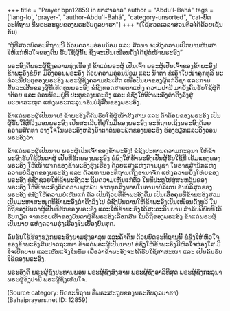 +++
title = "Prayer bpn12859 in ພາສາລາວ"
author = "Abdu'l-Bahá"
tags = ['lang-lo', 'prayer-', "author-Abdu'l-Bahá", "category-unsorted", "cat-ບົດອະທິຖານ ທີ່ພຣະສະຖູບຂອງພຣະອັບດຸລບາຮາ"]
+++
*(ໃຊ້ສວດເວລາສ່ວນຕົວໄດ້ດ້ວຍເຊັ່ນກັນ)

“ຜູ້ທີ່ສວດບົດອະທິຖານນີ້ ດ້ວຍຄວາມອ່ອນນ້ອມ ແລະ ສັດທາ ຈະຍັງຄວາມເບີກບານຫັນສາ ໃຫ້ແກ່ຫົວໃຈຂອງຄົນ ຮັບໃຊ້ຜູ້ນັ້ນ  ຊຶ່ງຈະເປັນເໝືອນດັ່ງໄດ້ຢູ່ຕໍ່ໜ້າພຣະອົງ”
 


ພຣະອົງຄືພຣະຜູ້ຊົງຄວາມຮຸ່ງເຮືອງ! ຂ້າແດ່ພຣະຜູ້ ເປັນເຈົ້າ ພຣະຜູ້ເປັນເຈົ້າຂອງຂ້າພະອົງ! ຂ້າພະອົງຂໍຍົກ ມືວິງວອນພຣະອົງ  ດ້ວຍຄວາມອ່ອນນ້ອມ  ແລະ  ນໍ້າຕາ ຂໍເອົາໃບໜ້າຄຸກທຸລີ  ນະທໍລະນີປະຕູຂອງພຣະອົງ  ພຣະຜູ້ຊົງຄວາມປະເສີດ ເໜືອປັນຍາຂອງຜູ້ແກ່ວິຊາ ແລະການສັນລະເສີນຂອງຜູ້ທີ່ເທີດທູນພຣະອົງ ຂໍຊົງທອດສາຍຕາແຫ່ງ ຄວາມປານີ ມາຍັງຄົນຮັບໃຊ້ຜູ້ຕໍ້າຕ້ອຍ ແລະ ອ່ອນນ້ອມຢູ່ທີ່ ປະຕູຂອງພຣະອົງ ແລະ ຂໍຊົງໃຫ້ຂ້າພະອົງດໍາດິ່ງລົງສູ່ມະຫາສະໝຸດ  ແຫ່ງພຣະກະລຸນາອັນບໍ່ຮູ້ສີ້ນຂອງພຣະອົງ.

ຂ້າແດ່ພຣະຜູ້ເປັນນາຍ!  ຂ້າພະອົງຄືຄົນຮັບໃຊ້ຜູ້ໜ້າສົງສານ ແລະ ຕໍ້າຕ້ອຍຂອງພຣະອົງ  ເປັນຜູ້ຮັບໃຊ້ທີ່ວິງວອນພຣະອົງ  ເປັນສະເລີຍທີ່ຢູ່ໃນມືຂອງພຣະອົງ  ອະທິຖານເຖິງພຣະອົງດ້ວຍຄວາມສັດທາ  ວາງໃຈໃນພຣະອົງຫລັ່ງນໍ້າຕາຕໍ່ພຣະພັກຂອງພຣະອົງ  ຮ້ອງຮຽກແລະວິງວອນພຣະອົງວ່າ:

ຂ້າແດ່ພຣະຜູ້ເປັນນາຍ ພຣະຜູ້ເປັນເຈົ້າຂອງຂ້າພະອົງ! ຂໍຊົງປະທານຄວາມກະລຸນາ ໃຫ້ຂ້າພະອົງຮັບໃຊ້ບັນດາຜູ້ ເປັນທີ່ຮັກຂອງພຣະອົງ ຂໍຊົງໃຫ້ຂ້າພະອົງເປັນຜູ້ຮັບໃຊ້ທີ່ ເຂັ້ມແຂງຂອງພຣະອົງ ໃຫ້ໜ້າຜາກຂອງຂ້າພະອົງຮຸ່ງເຮືອງ ດ້ວຍແສງແຫ່ງການບູຊາ  ໃນຣາຊສໍານັກແຫ່ງຄວາມບໍລິສຸດຂອງພຣະອົງ ແລະ ດ້ວຍການອະທິຖານເຖິງອານາຈັກ ແຫ່ງຄວາມຍິ່ງໃຫ່ຍຂອງພຣະອົງ ຂໍຊົງຊ່ວຍໃຫ້ຂ້າພະອົງລະ ຖີ້ມຄວາມເຫັນແກ່ຕົວ ໃນທີ່ປະຕູໄປສູ່ສະຫວັນຂອງພຣະອົງ ໃຫ້ຂ້າພະອົງຕັດຄວາມຜູກພັນ   ຈາກທຸກສິ່ງພາຍໃນອານາບໍລິເວນ ອັນບໍລິສຸດຂອງພຣະອົງ  ຂໍຊົງໃຫ້ຄວາມບໍ່ເຫັນແກ່ ຕົວ  ເປັນຖ້ວຍທີ່ຂ້າພະອົງດື່ມ  ເປັນເສື້ອຄຸມທີ່ຂ້າພະອົງສວມ  ເປັນມະຫາສະໝຸດທີ່ຂ້າພະອົງດໍາດິ່ງລົງໄປ  ຂໍຊົງບັນດານໃຫ້ຂ້າພະອົງເປັນເໝືອນດັ່ງທຸລີ   ໃນວິຖີຂອງບັນດາຜູ້ເປັນທີ່ຮັກຂອງພຣະອົງ  ແລະໃຫ້ຂ້າພະອົງໄດ້ສະລະວິນຍານ ສໍາລັບພິພົບທີ່ໄດ້ຮັບກຽດ  ຈາກຮອຍເທົ້າຂອງບັນດາຜູ້ທີ່ພຣະອົງເລືອກສັນ  ໃນວິຖີຂອງພຣະອົງ  ຂ້າແດ່ພຣະຜູ້
ເປັນນາຍ ແຫ່ງຄວາມຮຸ່ງເຮືອງໃນເບື້ອງບົນສຸດ.

ຄົນຮັບໃຊ້ຮ້ອງຮຽກພຣະອົງຍາມຮຸ່ງອາລຸນ ແລະຄໍ້າຄືນ ດ້ວຍບົດອະທິຖານນີ້  ຂໍຊົງໃຫ້ຫົວໃຈຂອງຂ້າພະອົງສົມປາດຖະໜາ  ຂ້າແດ່ພຣະຜູ້ເປັນນາຍ! ຂໍຊົງໃຫ້ຂ້າພະອົງມີຫົວໃຈຜ່ອງໃສ  ມີໃຈເບີກບານ ແລະເຫັນແຈ້ງໃນທັມ  ເພື່ອວ່າຂ້າພະອົງຈະໄດ້ຮັບໃຊ້ສາສະໜາ ແລະ  ເປັນຄົນຮັບໃຊ້ຂອງພຣະອົງ.

ພຣະອົງຄື ພຣະຜູ້ຊົງປະທານພອນ ພຣະຜູ້ຊົງສົງສານ ພຣະຜູ້ຊົງອາລີທີ່ສຸດ ພຣະຜູ້ຊົງກະລຸນາ ພຣະຜູ້ຊົງປານີ ພຣະຜູ້ຊົງເຫັນໃຈ.

(Source category: ບົດອະທິຖານ ທີ່ພຣະສະຖູບຂອງພຣະອັບດຸລບາຮາ)
(Bahaiprayers.net ID: 12859)
